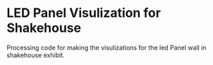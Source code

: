 # LED Panel Visulization for Shakehouse

Processing code for making the visulizations for the led Panel wall in shakehouse exhibit.